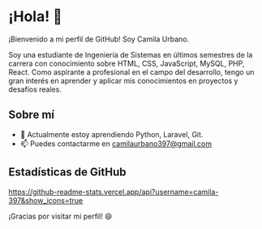# ¡Hola! 👋 
¡Bienvenido a mi perfil de GitHub! Soy Camila Urbano.

Soy una estudiante de Ingeniería de Sistemas en últimos semestres de la carrera con conocimiento sobre HTML, CSS, JavaScript, MySQL, PHP, React. Como aspirante a profesional en el campo del desarrollo, tengo un gran interés en aprender y aplicar mis conocimientos en proyectos y desafíos reales.


## Sobre mí

- 🌱 Actualmente estoy aprendiendo Python, Laravel, Git.
- 📫 Puedes contactarme en camilaurbano397@gmail.com 




## Estadísticas de GitHub

https://github-readme-stats.vercel.app/api?username=camila-397&show_icons=true


¡Gracias por visitar mi perfil! 😄
